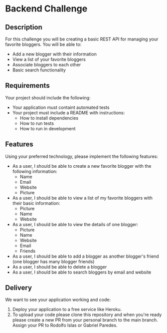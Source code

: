 # Backend Challenge

## Description

For this challenge you will be creating a basic REST API for managing your favorite bloggers. You will be able to:

- Add a new blogger with their information
- View a list of your favorite bloggers
- Associate bloggers to each other
- Basic search functionality

## Requirements

Your project should include the following:

- Your application must containt automated tests
- Your project must include a README with instructions:
  - How to install dependencies
  - How to run tests
  - How to run in development

## Features

Using your preferred technology, please implement the following features:

- As a user, I should be able to create a new favorite blogger with the following information:
  - Name
  - Email
  - Website
  - Picture
- As a user, I should be able to view a list of my favorite bloggers with their basic information:
  - Picture
  - Name
  - Website
- As a user, I should be able to view the details of one blogger:
  - Picture
  - Name
  - Website
  - Email
  - Friends
- As a user, I should be able to add a blogger as another blogger's friend (one blogger has many blogger friends)
- As a user, I should be able to delete a blogger
- As a user, I should be able to search bloggers by email and website

## Delivery

We want to see your application working and code:

1. Deploy your application to a free service like Heroku.
1. To upload your code please clone this repository and when you're ready please create a new PR from your personal branch to the main branch. Assign your PR to Rodolfo Islas or Gabriel Paredes.
